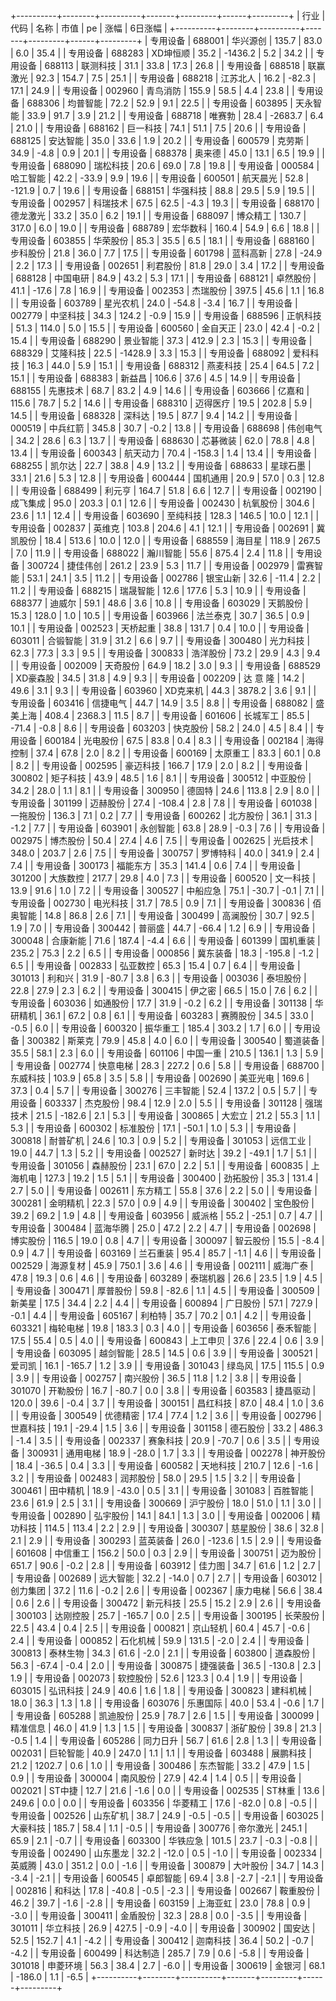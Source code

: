 +----------+--------+----------+-------+---------+------+---------+
|   行业   |  代码  |   名称   | 市值  |   pe    | 涨幅 | 6日涨幅 |
+----------+--------+----------+-------+---------+------+---------+
| 专用设备 | 688001 | 华兴源创 | 135.7 |  83.0   | 6.0  |  35.4   |
| 专用设备 | 688283 | XD坤恒顺 | 35.2  | -1436.2 | 5.2  |  34.2   |
| 专用设备 | 688113 | 联测科技 | 31.1  |  33.8   | 17.3 |  26.8   |
| 专用设备 | 688518 | 联赢激光 | 92.3  |  154.7  | 7.5  |  25.1   |
| 专用设备 | 688218 | 江苏北人 | 16.2  |  -82.3  | 17.1 |  24.9   |
| 专用设备 | 002960 | 青鸟消防 | 155.9 |  58.5   | 4.4  |  23.8   |
| 专用设备 | 688306 | 均普智能 | 72.2  |  52.9   | 9.1  |  22.5   |
| 专用设备 | 603895 | 天永智能 | 33.9  |  91.7   | 3.9  |  21.2   |
| 专用设备 | 688718 |  唯赛勃  | 28.4  | -2683.7 | 6.4  |  21.0   |
| 专用设备 | 688162 | 巨一科技 | 74.1  |  51.1   | 7.5  |  20.6   |
| 专用设备 | 688125 | 安达智能 | 35.0  |  33.6   | 1.9  |  20.2   |
| 专用设备 | 600579 |  克劳斯  | 34.9  |  -4.8   | 0.9  |  20.1   |
| 专用设备 | 688378 |  奥来德  | 45.0  |  13.1   | 6.5  |  19.9   |
| 专用设备 | 688090 | 瑞松科技 | 20.6  |  69.0   | 7.8  |  19.8   |
| 专用设备 | 000584 | 哈工智能 | 42.2  |  -33.9  | 9.9  |  19.6   |
| 专用设备 | 600501 | 航天晨光 | 52.8  | -121.9  | 0.7  |  19.6   |
| 专用设备 | 688151 | 华强科技 | 88.8  |  29.5   | 5.9  |  19.5   |
| 专用设备 | 002957 | 科瑞技术 | 67.5  |  62.5   | -4.3 |  19.3   |
| 专用设备 | 688170 | 德龙激光 | 33.2  |  35.0   | 6.2  |  19.1   |
| 专用设备 | 688097 | 博众精工 | 130.7 |  317.0  | 6.0  |  19.0   |
| 专用设备 | 688789 | 宏华数科 | 160.4 |  54.9   | 6.6  |  18.8   |
| 专用设备 | 603855 | 华荣股份 | 85.3  |  35.5   | 6.5  |  18.1   |
| 专用设备 | 688160 | 步科股份 | 21.8  |  36.0   | 7.7  |  17.5   |
| 专用设备 | 601798 | 蓝科高新 | 27.8  |  -24.9  | 2.2  |  17.3   |
| 专用设备 | 002651 | 利君股份 | 81.8  |  29.0   | 3.4  |  17.2   |
| 专用设备 | 688128 | 中国电研 | 84.9  |  43.2   | 5.3  |  17.1   |
| 专用设备 | 688121 | 卓然股份 | 41.1  |  -17.6  | 7.8  |  16.9   |
| 专用设备 | 002353 | 杰瑞股份 | 397.5 |  45.6   | 1.1  |  16.8   |
| 专用设备 | 603789 | 星光农机 | 24.0  |  -54.8  | -3.4 |  16.7   |
| 专用设备 | 002779 | 中坚科技 | 34.3  |  124.2  | -0.9 |  15.9   |
| 专用设备 | 688596 | 正帆科技 | 51.3  |  114.0  | 5.0  |  15.5   |
| 专用设备 | 600560 | 金自天正 | 23.0  |  42.4   | -0.2 |  15.4   |
| 专用设备 | 688290 | 景业智能 | 37.3  |  412.9  | 2.3  |  15.3   |
| 专用设备 | 688329 | 艾隆科技 | 22.5  | -1428.9 | 3.3  |  15.3   |
| 专用设备 | 688092 | 爱科科技 | 16.3  |  44.0   | 5.9  |  15.1   |
| 专用设备 | 688312 | 燕麦科技 | 25.4  |  64.5   | 7.2  |  15.1   |
| 专用设备 | 688383 |  新益昌  | 106.6 |  37.6   | 4.5  |  14.9   |
| 专用设备 | 688155 | 先惠技术 | 68.7  |  83.2   | 4.9  |  14.6   |
| 专用设备 | 603666 |  亿嘉和  | 115.6 |  78.7   | 5.2  |  14.6   |
| 专用设备 | 688310 | 迈得医疗 | 19.5  |  202.8  | 5.9  |  14.5   |
| 专用设备 | 688328 |  深科达  | 19.5  |  87.7   | 9.4  |  14.2   |
| 专用设备 | 000519 | 中兵红箭 | 345.8 |  30.7   | -0.2 |  13.8   |
| 专用设备 | 688698 | 伟创电气 | 34.2  |  28.6   | 6.3  |  13.7   |
| 专用设备 | 688630 | 芯碁微装 | 62.0  |  78.8   | 4.8  |  13.4   |
| 专用设备 | 600343 | 航天动力 | 70.4  | -158.3  | 1.4  |  13.4   |
| 专用设备 | 688255 |  凯尔达  | 22.7  |  38.8   | 4.9  |  13.2   |
| 专用设备 | 688633 | 星球石墨 | 33.1  |  21.6   | 5.3  |  12.8   |
| 专用设备 | 600444 | 国机通用 | 20.9  |  57.0   | 0.3  |  12.8   |
| 专用设备 | 688499 |  利元亨  | 164.7 |  51.8   | 6.6  |  12.7   |
| 专用设备 | 002190 | 成飞集成 | 95.0  |  203.3  | 0.1  |  12.6   |
| 专用设备 | 002430 | 杭氧股份 | 304.6 |  23.6   | 1.1  |  12.4   |
| 专用设备 | 603690 | 至纯科技 | 128.3 |  146.5  | 10.0 |  12.1   |
| 专用设备 | 002837 |  英维克  | 103.8 |  204.6  | 4.1  |  12.1   |
| 专用设备 | 002691 | 冀凯股份 | 18.4  |  513.6  | 10.0 |  12.0   |
| 专用设备 | 688559 |  海目星  | 118.9 |  267.5  | 7.0  |  11.9   |
| 专用设备 | 688022 | 瀚川智能 | 55.6  |  875.4  | 2.4  |  11.8   |
| 专用设备 | 300724 | 捷佳伟创 | 261.2 |  23.9   | 5.3  |  11.7   |
| 专用设备 | 002979 | 雷赛智能 | 53.1  |  24.1   | 3.5  |  11.2   |
| 专用设备 | 002786 | 银宝山新 | 32.6  |  -11.4  | 2.2  |  11.2   |
| 专用设备 | 688215 | 瑞晟智能 | 12.6  |  177.6  | 5.3  |  10.9   |
| 专用设备 | 688377 |  迪威尔  | 59.1  |  48.6   | 3.6  |  10.8   |
| 专用设备 | 603029 | 天鹅股份 | 15.3  |  128.0  | 1.0  |  10.5   |
| 专用设备 | 603966 | 法兰泰克 | 30.7  |  36.5   | 0.9  |  10.1   |
| 专用设备 | 002523 | 天桥起重 | 38.8  |  131.7  | 0.4  |  10.0   |
| 专用设备 | 603011 | 合锻智能 | 31.9  |  31.2   | 6.6  |   9.7   |
| 专用设备 | 300480 | 光力科技 | 62.3  |  77.3   | 3.3  |   9.5   |
| 专用设备 | 300833 | 浩洋股份 | 73.2  |  29.9   | 4.3  |   9.4   |
| 专用设备 | 002009 | 天奇股份 | 64.9  |  18.2   | 3.0  |   9.3   |
| 专用设备 | 688529 | XD豪森股 | 34.5  |  31.8   | 4.9  |   9.3   |
| 专用设备 | 002209 | 达 意 隆 | 14.2  |  49.6   | 3.1  |   9.3   |
| 专用设备 | 603960 | XD克来机 | 44.3  | 3878.2  | 3.6  |   9.1   |
| 专用设备 | 603416 | 信捷电气 | 44.7  |  14.9   | 3.5  |   8.8   |
| 专用设备 | 688082 | 盛美上海 | 408.4 | 2368.3  | 11.5 |   8.7   |
| 专用设备 | 601606 | 长城军工 | 85.5  |  -71.4  | -0.8 |   8.6   |
| 专用设备 | 603203 | 快克股份 | 58.2  |  24.0   | 4.5  |   8.4   |
| 专用设备 | 600184 | 光电股份 | 67.5  |  83.8   | 0.4  |   8.3   |
| 专用设备 | 002184 | 海得控制 | 37.4  |  67.8   | 2.0  |   8.2   |
| 专用设备 | 600169 | 太原重工 | 83.3  |  60.1   | 0.8  |   8.2   |
| 专用设备 | 002595 | 豪迈科技 | 166.7 |  17.9   | 2.0  |   8.2   |
| 专用设备 | 300802 | 矩子科技 | 43.9  |  48.5   | 1.6  |   8.1   |
| 专用设备 | 300512 | 中亚股份 | 34.2  |  28.0   | 1.1  |   8.1   |
| 专用设备 | 300950 |  德固特  | 24.6  |  113.8  | 2.9  |   8.0   |
| 专用设备 | 301199 | 迈赫股份 | 27.4  | -108.4  | 2.8  |   7.8   |
| 专用设备 | 601038 | 一拖股份 | 136.3 |   7.1   | 0.2  |   7.7   |
| 专用设备 | 600262 | 北方股份 | 36.1  |  31.3   | -1.2 |   7.7   |
| 专用设备 | 603901 | 永创智能 | 63.8  |  28.9   | -0.3 |   7.6   |
| 专用设备 | 002975 | 博杰股份 | 50.4  |  27.4   | 4.6  |   7.5   |
| 专用设备 | 002625 | 光启技术 | 348.0 |  203.7  | 2.6  |   7.5   |
| 专用设备 | 300757 | 罗博特科 | 40.0  |  341.9  | 2.4  |   7.4   |
| 专用设备 | 300173 | 福能东方 | 35.3  |  141.4  | 0.6  |   7.4   |
| 专用设备 | 301200 | 大族数控 | 217.7 |  29.8   | 4.0  |   7.3   |
| 专用设备 | 600520 | 文一科技 | 13.9  |  91.6   | 1.0  |   7.2   |
| 专用设备 | 300527 | 中船应急 | 75.1  |  -30.7  | -0.1 |   7.1   |
| 专用设备 | 002730 | 电光科技 | 31.7  |  78.5   | 0.9  |   7.1   |
| 专用设备 | 300836 | 佰奥智能 | 14.8  |  86.8   | 2.6  |   7.1   |
| 专用设备 | 300499 | 高澜股份 | 30.7  |  92.5   | 1.9  |   7.0   |
| 专用设备 | 300442 |  普丽盛  | 44.7  |  -66.4  | 1.2  |   6.9   |
| 专用设备 | 300048 | 合康新能 | 71.6  |  187.4  | -4.4 |   6.6   |
| 专用设备 | 601399 | 国机重装 | 235.2 |  75.3   | 2.2  |   6.5   |
| 专用设备 | 000856 | 冀东装备 | 18.3  | -195.8  | -1.2 |   6.5   |
| 专用设备 | 002833 | 弘亚数控 | 65.3  |  15.4   | 0.7  |   6.4   |
| 专用设备 | 301013 |  利和兴  | 31.9  |  -80.7  | 3.8  |   6.3   |
| 专用设备 | 003036 | 泰坦股份 | 22.8  |  27.9   | 2.3  |   6.2   |
| 专用设备 | 300415 |  伊之密  | 66.5  |  15.0   | 7.6  |   6.2   |
| 专用设备 | 603036 | 如通股份 | 17.7  |  31.9   | -0.2 |   6.2   |
| 专用设备 | 301138 | 华研精机 | 36.1  |  67.2   | 0.8  |   6.1   |
| 专用设备 | 603283 | 赛腾股份 | 34.5  |  33.0   | -0.5 |   6.0   |
| 专用设备 | 600320 | 振华重工 | 185.4 |  303.2  | 1.7  |   6.0   |
| 专用设备 | 300382 |  斯莱克  | 79.9  |  45.8   | 4.0  |   6.0   |
| 专用设备 | 300540 | 蜀道装备 | 35.5  |  58.1   | 2.3  |   6.0   |
| 专用设备 | 601106 | 中国一重 | 210.5 |  136.1  | 1.3  |   5.9   |
| 专用设备 | 002774 | 快意电梯 | 28.3  |  227.2  | 0.6  |   5.8   |
| 专用设备 | 688700 | 东威科技 | 103.9 |  65.8   | 3.5  |   5.8   |
| 专用设备 | 002690 | 美亚光电 | 169.6 |  37.3   | 0.4  |   5.7   |
| 专用设备 | 300276 | 三丰智能 | 52.4  |  137.2  | 0.5  |   5.7   |
| 专用设备 | 603337 | 杰克股份 | 98.4  |  12.9   | 2.0  |   5.5   |
| 专用设备 | 301128 | 强瑞技术 | 21.5  | -182.6  | 2.1  |   5.3   |
| 专用设备 | 300865 |  大宏立  | 21.2  |  55.3   | 1.1  |   5.3   |
| 专用设备 | 600302 | 标准股份 | 17.1  |  -50.1  | 1.0  |   5.3   |
| 专用设备 | 300818 | 耐普矿机 | 24.6  |  10.3   | 0.9  |   5.2   |
| 专用设备 | 301053 | 远信工业 | 19.0  |  44.7   | 1.3  |   5.2   |
| 专用设备 | 002527 |  新时达  | 39.2  |  -49.1  | 1.7  |   5.1   |
| 专用设备 | 301056 | 森赫股份 | 23.1  |  67.0   | 2.2  |   5.1   |
| 专用设备 | 600835 | 上海机电 | 127.3 |  19.2   | 1.5  |   5.1   |
| 专用设备 | 300400 | 劲拓股份 | 35.3  |  131.4  | 2.7  |   5.0   |
| 专用设备 | 002611 | 东方精工 | 55.8  |  37.6   | 2.2  |   5.0   |
| 专用设备 | 300281 | 金明精机 | 22.3  |  57.0   | 0.9  |   4.9   |
| 专用设备 | 300402 | 宝色股份 | 39.2  |  69.2   | 1.9  |   4.8   |
| 专用设备 | 603956 |  威派格  | 55.2  |  -25.1  | 0.7  |   4.7   |
| 专用设备 | 300484 | 蓝海华腾 | 25.0  |  47.2   | 2.2  |   4.7   |
| 专用设备 | 002698 | 博实股份 | 116.5 |  19.0   | 0.8  |   4.7   |
| 专用设备 | 300097 | 智云股份 | 15.5  |  -8.4   | 0.9  |   4.7   |
| 专用设备 | 603169 | 兰石重装 | 95.4  |  85.7   | -1.1 |   4.6   |
| 专用设备 | 002529 | 海源复材 | 45.9  |  750.1  | 3.6  |   4.6   |
| 专用设备 | 002111 | 威海广泰 | 47.8  |  19.3   | 0.6  |   4.6   |
| 专用设备 | 603289 | 泰瑞机器 | 26.6  |  23.5   | 1.9  |   4.5   |
| 专用设备 | 300471 | 厚普股份 | 59.8  |  -82.6  | 1.1  |   4.5   |
| 专用设备 | 300509 |  新美星  | 17.5  |  34.4   | 2.2  |   4.4   |
| 专用设备 | 600894 | 广日股份 | 57.1  |  727.9  | -0.1 |   4.4   |
| 专用设备 | 605167 |  利柏特  | 35.7  |  70.2   | 0.1  |   4.2   |
| 专用设备 | 603321 | 梅轮电梯 | 19.8  |  183.3  | 0.3  |   4.0   |
| 专用设备 | 603656 | 泰禾智能 | 17.5  |  55.4   | 0.5  |   4.0   |
| 专用设备 | 600843 | 上工申贝 | 37.6  |  22.4   | 0.6  |   3.9   |
| 专用设备 | 603095 | 越剑智能 | 28.5  |  14.5   | 0.6  |   3.9   |
| 专用设备 | 300521 |  爱司凯  | 16.1  | -165.7  | 1.2  |   3.9   |
| 专用设备 | 301043 |  绿岛风  | 17.5  |  115.5  | 0.9  |   3.9   |
| 专用设备 | 002757 | 南兴股份 | 36.5  |  11.8   | 1.2  |   3.8   |
| 专用设备 | 301070 | 开勒股份 | 16.7  |  -80.7  | 0.0  |   3.8   |
| 专用设备 | 603583 | 捷昌驱动 | 120.0 |  39.6   | -0.4 |   3.7   |
| 专用设备 | 300151 | 昌红科技 | 87.0  |  48.4   | 1.0  |   3.6   |
| 专用设备 | 300549 | 优德精密 | 17.4  |  77.4   | 1.2  |   3.6   |
| 专用设备 | 002796 | 世嘉科技 | 19.1  |  -29.4  | 1.5  |   3.6   |
| 专用设备 | 301158 | 德石股份 | 33.2  |  486.3  | -1.4 |   3.5   |
| 专用设备 | 002337 | 赛象科技 | 20.9  |  -70.7  | 0.6  |   3.5   |
| 专用设备 | 300931 | 通用电梯 | 18.9  |  -28.0  | 1.7  |   3.3   |
| 专用设备 | 002278 | 神开股份 | 18.4  |  -36.5  | 0.4  |   3.3   |
| 专用设备 | 600582 | 天地科技 | 210.7 |  12.6   | -1.6 |   3.2   |
| 专用设备 | 002483 | 润邦股份 | 58.0  |  29.5   | 1.5  |   3.2   |
| 专用设备 | 300461 | 田中精机 | 18.9  |  -43.0  | 0.5  |   3.1   |
| 专用设备 | 301083 | 百胜智能 | 23.6  |  61.9   | 2.5  |   3.1   |
| 专用设备 | 300669 | 沪宁股份 | 18.0  |  51.0   | 1.1  |   3.0   |
| 专用设备 | 002890 | 弘宇股份 | 14.1  |  84.1   | 1.3  |   3.0   |
| 专用设备 | 002006 | 精功科技 | 114.5 |  113.4  | 2.2  |   2.9   |
| 专用设备 | 300307 | 慈星股份 | 38.6  |  32.8   | 2.1  |   2.9   |
| 专用设备 | 300293 | 蓝英装备 | 26.0  | -123.6  | 1.5  |   2.9   |
| 专用设备 | 601608 | 中信重工 | 156.2 |  50.0   | 0.3  |   2.9   |
| 专用设备 | 300751 | 迈为股份 | 651.7 |  90.6   | -0.2 |   2.8   |
| 专用设备 | 603912 |  佳力图  | 34.7  |  61.6   | 1.2  |   2.7   |
| 专用设备 | 002689 | 远大智能 | 32.2  |  -14.0  | 0.7  |   2.7   |
| 专用设备 | 603012 | 创力集团 | 37.2  |  11.6   | -0.2 |   2.6   |
| 专用设备 | 002367 | 康力电梯 | 56.6  |  38.4   | 0.6  |   2.6   |
| 专用设备 | 300472 | 新元科技 | 25.5  |  15.2   | 2.9  |   2.6   |
| 专用设备 | 300103 | 达刚控股 | 25.7  | -165.7  | 0.0  |   2.5   |
| 专用设备 | 300195 | 长荣股份 | 22.5  |  43.4   | 0.4  |   2.5   |
| 专用设备 | 000821 | 京山轻机 | 60.4  |  45.7   | -0.6 |   2.4   |
| 专用设备 | 000852 | 石化机械 | 59.9  |  131.5  | -2.0 |   2.4   |
| 专用设备 | 300813 | 泰林生物 | 34.3  |  61.6   | -2.0 |   2.1   |
| 专用设备 | 603800 | 道森股份 | 56.3  |  -67.4  | -0.4 |   2.0   |
| 专用设备 | 300875 | 捷强装备 | 36.5  | -130.8  | 2.3  |   1.9   |
| 专用设备 | 002073 | 软控股份 | 52.6  |  123.3  | 0.4  |   1.9   |
| 专用设备 | 603015 | 弘讯科技 | 24.9  |  40.6   | 1.6  |   1.8   |
| 专用设备 | 300823 | 建科机械 | 18.0  |  36.3   | 1.3  |   1.8   |
| 专用设备 | 603076 | 乐惠国际 | 40.0  |  53.4   | -0.6 |   1.7   |
| 专用设备 | 605288 | 凯迪股份 | 25.9  |  78.7   | 2.6  |   1.5   |
| 专用设备 | 300099 | 精准信息 | 46.0  |  41.9   | 1.3  |   1.5   |
| 专用设备 | 300837 | 浙矿股份 | 39.8  |  21.3   | -0.5 |   1.4   |
| 专用设备 | 605286 | 同力日升 | 56.7  |  61.6   | 2.8  |   1.3   |
| 专用设备 | 002031 | 巨轮智能 | 40.9  |  247.0  | 1.1  |   1.1   |
| 专用设备 | 603488 | 展鹏科技 | 21.2  | 1202.7  | 0.6  |   1.0   |
| 专用设备 | 300486 | 东杰智能 | 33.2  |  47.9   | 1.5  |   0.9   |
| 专用设备 | 300004 | 南风股份 | 27.9  |  42.4   | 1.4  |   0.5   |
| 专用设备 | 002021 |  ST中捷  | 12.7  |  21.6   | -1.6 |   0.0   |
| 专用设备 | 002535 |  ST林重  | 13.6  |  249.6  | 0.0  |   0.0   |
| 专用设备 | 603356 | 华菱精工 | 17.6  |  -82.0  | 0.8  |  -0.5   |
| 专用设备 | 002526 | 山东矿机 | 38.7  |  24.9   | -0.5 |  -0.5   |
| 专用设备 | 603025 | 大豪科技 | 185.7 |  58.4   | 1.1  |  -0.5   |
| 专用设备 | 300776 | 帝尔激光 | 245.1 |  65.9   | 2.1  |  -0.7   |
| 专用设备 | 603300 | 华铁应急 | 101.5 |  23.7   | -0.3 |  -0.8   |
| 专用设备 | 002490 | 山东墨龙 | 32.2  |  -12.0  | 0.5  |  -1.0   |
| 专用设备 | 002334 |  英威腾  | 43.0  |  351.2  | 0.0  |  -1.6   |
| 专用设备 | 300879 | 大叶股份 | 34.7  |  14.3   | -3.4 |  -2.1   |
| 专用设备 | 600545 | 卓郎智能 | 69.4  |   3.8   | -2.7 |  -2.1   |
| 专用设备 | 002816 |  和科达  | 17.8  |  -40.8  | -0.5 |  -2.3   |
| 专用设备 | 002667 | 鞍重股份 | 46.2  |  39.7   | -1.6 |  -2.8   |
| 专用设备 | 603159 | 上海亚虹 | 23.0  |  78.8   | 0.9  |  -3.0   |
| 专用设备 | 300411 | 金盾股份 | 32.3  |  28.8   | 0.0  |  -3.5   |
| 专用设备 | 301011 | 华立科技 | 26.9  |  427.5  | -0.9 |  -4.0   |
| 专用设备 | 300902 |  国安达  | 52.5  |  152.7  | 4.1  |  -4.2   |
| 专用设备 | 300412 | 迦南科技 | 36.4  |  50.2   | -0.7 |  -4.2   |
| 专用设备 | 600499 | 科达制造 | 285.7 |   7.9   | 0.6  |  -5.8   |
| 专用设备 | 301018 | 申菱环境 | 56.3  |  38.4   | 2.7  |  -6.0   |
| 专用设备 | 300619 |  金银河  | 68.1  | -186.0  | 1.1  |  -6.5   |
+----------+--------+----------+-------+---------+------+---------+
